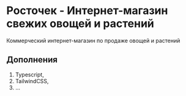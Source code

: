# Росточек - Интернет-магазин свежих овощей и растений
Коммерческий интернет-магазин по продаже овощей и растений

## Дополнения
1) Typescript,
2) TailwindCSS,
3) ...